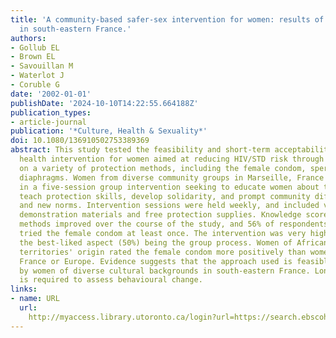 ```yaml
---
title: 'A community-based safer-sex intervention for women: results of a pilot study
  in south-eastern France.'
authors:
- Gollub EL
- Brown EL
- Savouillan M
- Waterlot J
- Coruble G
date: '2002-01-01'
publishDate: '2024-10-10T14:22:55.664188Z'
publication_types:
- article-journal
publication: '*Culture, Health & Sexuality*'
doi: 10.1080/136910502753389369
abstract: This study tested the feasibility and short-term acceptability of a public
  health intervention for women aimed at reducing HIV/STD risk through counselling
  on a variety of protection methods, including the female condom, spermicides and
  diaphragms. Women from diverse community groups in Marseille, France participated
  in a five-session group intervention seeking to educate women about their bodies,
  teach protection skills, develop solidarity, and prompt community diffusion of information
  and new norms. Intervention sessions were held weekly, and included visual and hands-on
  demonstration materials and free protection supplies. Knowledge scores on protection
  methods improved over the course of the study, and 56% of respondents reported having
  tried the female condom at least once. The intervention was very highly rated, with
  the best-liked aspect (50%) being the group process. Women of African or French
  territories' origin rated the female condom more positively than women born in continental
  France or Europe. Evidence suggests that the approach used is feasible and well-liked
  by women of diverse cultural backgrounds in south-eastern France. Longer follow-up
  is required to assess behavioural change.
links:
- name: URL
  url: 
    http://myaccess.library.utoronto.ca/login?url=https://search.ebscohost.com/login.aspx?direct=true&db=cin20&AN=106876150&site=ehost-live
---
```

